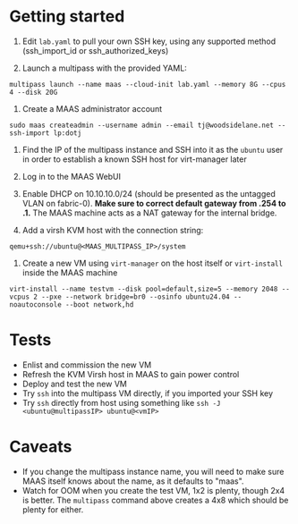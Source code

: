 # Getting started

1. Edit `lab.yaml` to pull your own SSH key, using any supported method (ssh_import_id or ssh_authorized_keys)

1. Launch a multipass with the provided YAML:
```
multipass launch --name maas --cloud-init lab.yaml --memory 8G --cpus 4 --disk 20G
```

1. Create a MAAS administrator account
```
sudo maas createadmin --username admin --email tj@woodsidelane.net --ssh-import lp:dotj
```

1. Find the IP of the multipass instance and SSH into it as the `ubuntu` user in order to establish a known SSH host for virt-manager later

1. Log in to the MAAS WebUI

1. Enable DHCP on 10.10.10.0/24 (should be presented as the untagged VLAN on fabric-0). **Make sure to correct default gateway from .254 to .1.**
The MAAS machine acts as a NAT gateway for the internal bridge.

1. Add a virsh KVM host with the connection string:
```
qemu+ssh://ubuntu@<MAAS_MULTIPASS_IP>/system
```

1. Create a new VM using `virt-manager` on the host itself or `virt-install` inside the MAAS machine
```
virt-install --name testvm --disk pool=default,size=5 --memory 2048 --vcpus 2 --pxe --network bridge=br0 --osinfo ubuntu24.04 --noautoconsole --boot network,hd
```

# Tests
* Enlist and commission the new VM
* Refresh the KVM Virsh host in MAAS to gain power control
* Deploy and test the new VM
* Try `ssh` into the multipass VM directly, if you imported your SSH key
* Try `ssh` directly from host using something like `ssh -J <ubuntu@multipassIP> ubuntu@<vmIP>` 

# Caveats
* If you change the multipass instance name, you will need to make sure MAAS itself knows about the name, as it defaults to "maas".
* Watch for OOM when you create the test VM, 1x2 is plenty, though 2x4 is better.  The `multipass` command above creates a 4x8 which should be plenty for either.
